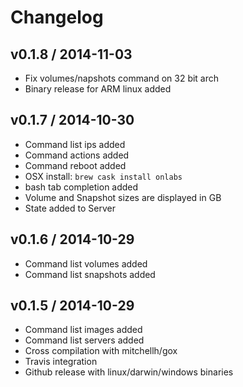 # Changelog

## v0.1.8 / 2014-11-03

* Fix volumes/napshots command on 32 bit arch
* Binary release for ARM linux added

## v0.1.7 / 2014-10-30

* Command list ips added
* Command actions added
* Command reboot added
* OSX install: `brew cask install onlabs`
* bash tab completion added
* Volume and Snapshot sizes are displayed in GB
* State added to Server

## v0.1.6 / 2014-10-29

* Command list volumes added
* Command list snapshots added

## v0.1.5 / 2014-10-29

* Command list images added
* Command list servers added
* Cross compilation with mitchellh/gox
* Travis integration
* Github release with linux/darwin/windows binaries
